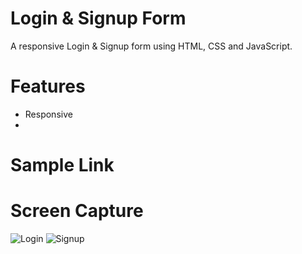 # Login & Signup Form
A responsive Login & Signup form using HTML, CSS and JavaScript.

# Features
* Responsive
* 

# Sample Link

# Screen Capture
![Login](https://user-images.githubusercontent.com/79752787/126039335-5c4c1772-9548-4835-9739-e4c92efc259e.JPG)
![Signup](https://user-images.githubusercontent.com/79752787/126039336-9ac4e4c5-8356-473a-aa79-9be78c709249.JPG)
